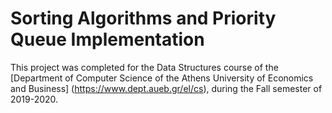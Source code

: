 # Sorting Algorithms and Priority Queue Implementation

This project was completed for the Data Structures course of the [Department of Computer Science of the Athens University of Economics and Business]
(https://www.dept.aueb.gr/el/cs), during the Fall semester of 2019-2020. 

